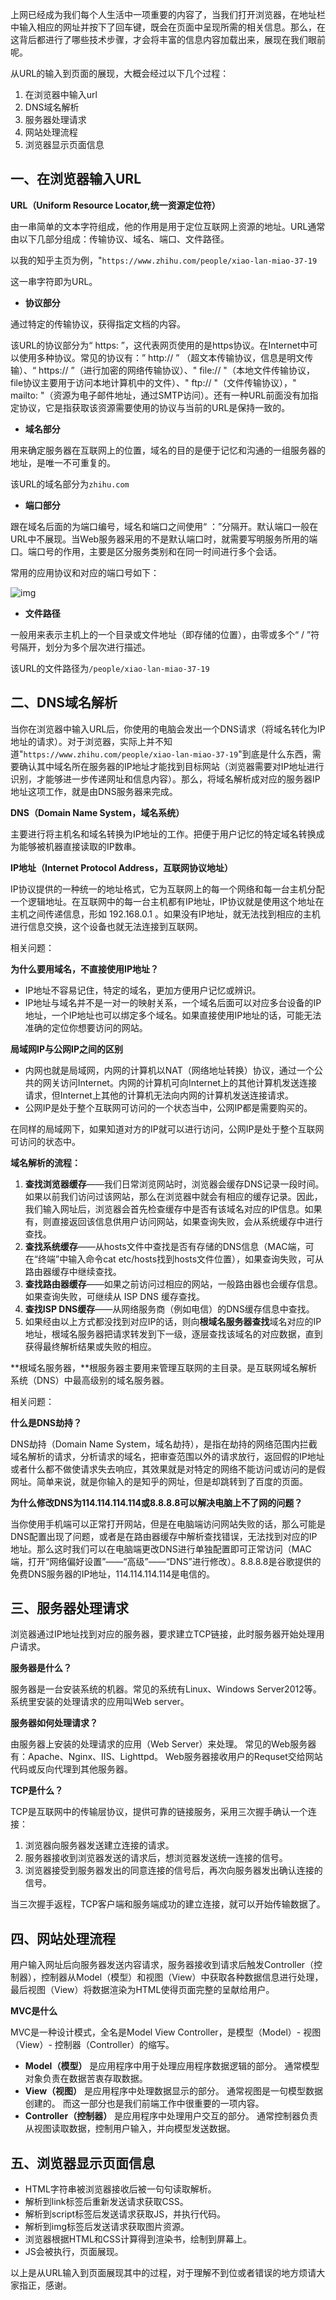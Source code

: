 上网已经成为我们每个人生活中一项重要的内容了，当我们打开浏览器，在地址栏中输入相应的网址并按下了回车键，既会在页面中呈现所需的相关信息。那么，在这背后都进行了哪些技术步骤，才会将丰富的信息内容加载出来，展现在我们眼前呢。



从URL的输入到页面的展现，大概会经过以下几个过程：

1. 在浏览器中输入url
2. DNS域名解析
3. 服务器处理请求
4. 网站处理流程
5. 浏览器显示页面信息



## **一、在浏览器输入URL**

**URL（Uniform Resource Locator,统一资源定位符）**

由一串简单的文本字符组成，他的作用是用于定位互联网上资源的地址。URL通常由以下几部分组成：传输协议、域名、端口、文件路径。



以我的知乎主页为例，"`https://www.zhihu.com/people/xiao-lan-miao-37-19`

这一串字符即为URL。

- **协议部分**

通过特定的传输协议，获得指定文档的内容。

该URL的协议部分为“ https: ”，这代表网页使用的是https协议。在Internet中可以使用多种协议。常见的协议有：” http:// ” （超文本传输协议，信息是明文传输）、“ https:// ”（进行加密的网络传输协议）、" file:// "（本地文件传输协议，file协议主要用于访问本地计算机中的文件）、" ftp:// "（文件传输协议），" mailto: "（资源为电子邮件地址，通过SMTP访问）。还有一种URL前面没有加指定协议，它是指获取该资源需要使用的协议与当前的URL是保持一致的。

- **域名部分**

用来确定服务器在互联网上的位置，域名的目的是便于记忆和沟通的一组服务器的地址，是唯一不可重复的。

该URL的域名部分为`zhihu.com`

- **端口部分**

跟在域名后面的为端口编号，域名和端口之间使用“ ：”分隔开。默认端口一般在URL中不展现。当Web服务器采用的不是默认端口时，就需要写明服务所用的端口。端口号的作用，主要是区分服务类别和在同一时间进行多个会话。

常用的应用协议和对应的端口号如下：

![img](https://pic4.zhimg.com/80/v2-4b6a5fa729e8fd8aa82359bc599d6b8a_720w.jpg)

- **文件路径**

一般用来表示主机上的一个目录或文件地址（即存储的位置），由零或多个“ / ”符号隔开，划分为多个层次进行描述。

该URL的文件路径为`/people/xiao-lan-miao-37-19`



## **二、DNS域名解析**

当你在浏览器中输入URL后，你使用的电脑会发出一个DNS请求（将域名转化为IP地址的请求）。对于浏览器，实际上并不知道"`https://www.zhihu.com/people/xiao-lan-miao-37-19`"到底是什么东西，需要确认其中域名所在服务器的IP地址才能找到目标网站（浏览器需要对IP地址进行识别，才能够进一步传递网址和信息内容）。那么，将域名解析成对应的服务器IP地址这项工作，就是由DNS服务器来完成。



**DNS（Domain Name System，域名系统）**

主要进行将主机名和域名转换为IP地址的工作。把便于用户记忆的特定域名转换成为能够被机器直接读取的IP数串。



**IP地址（Internet Protocol Address，互联网协议地址）**

IP协议提供的一种统一的地址格式，它为互联网上的每一个网络和每一台主机分配一个逻辑地址。在互联网中的每一台主机都有IP地址，IP协议就是使用这个地址在主机之间传递信息，形如 192.168.0.1 。如果没有IP地址，就无法找到相应的主机进行信息交换，这个设备也就无法连接到互联网。



相关问题：

**为什么要用域名，不直接使用IP地址？**

- IP地址不容易记住，特定的域名，更加方便用户记忆或辨识。
- IP地址与域名并不是一对一的映射关系，一个域名后面可以对应多台设备的IP地址，一个IP地址也可以绑定多个域名。如果直接使用IP地址的话，可能无法准确的定位你想要访问的网站。



**局域网IP与公网IP之间的区别**

- 内网也就是局域网，内网的计算机以NAT（网络地址转换）协议，通过一个公共的网关访问Internet。内网的计算机可向Internet上的其他计算机发送连接请求，但Internet上其他的计算机无法向内网的计算机发送连接请求。
- 公网IP是处于整个互联网可访问的一个状态当中，公网IP都是需要购买的。

在同样的局域网下，如果知道对方的IP就可以进行访问，公网IP是处于整个互联网可访问的状态中。





**域名解析的流程：**

1. **查找浏览器缓存**——我们日常浏览网站时，浏览器会缓存DNS记录一段时间。如果以前我们访问过该网站，那么在浏览器中就会有相应的缓存记录。因此，我们输入网址后，浏览器会首先检查缓存中是否有该域名对应的IP信息。如果有，则直接返回该信息供用户访问网站，如果查询失败，会从系统缓存中进行查找。
2. **查找系统缓存**——从hosts文件中查找是否有存储的DNS信息（MAC端，可在“终端”中输入命令cat etc/hosts找到hosts文件位置），如果查询失败，可从路由器缓存中继续查找。
3. **查找路由器缓存**——如果之前访问过相应的网站，一般路由器也会缓存信息。如果查询失败，可继续从 ISP DNS 缓存查找。
4. **查找ISP DNS缓存**——从网络服务商（例如电信）的DNS缓存信息中查找。
5. 如果经由以上方式都没找到对应IP的话，则向**根域名服务器查找**域名对应的IP地址，根域名服务器把请求转发到下一级，逐层查找该域名的对应数据，直到获得最终解析结果或失败的相应。

**根域名服务器，**根服务器主要用来管理互联网的主目录。是互联网域名解析系统（DNS）中最高级别的域名服务器。



相关问题：

**什么是DNS劫持？**

DNS劫持（Domain Name System，域名劫持），是指在劫持的网络范围内拦截域名解析的请求，分析请求的域名，把审查范围以外的请求放行，返回假的IP地址或者什么都不做使请求失去响应，其效果就是对特定的网络不能访问或访问的是假网址。简单来说，就是你输入的是知乎的网址，但是却跳转到了百度的页面。



**为什么修改DNS为114.114.114.114或8.8.8.8可以解决电脑上不了网的问题？**

当你使用手机端可以正常打开网站，但是在电脑端访问网站失败的话，那么可能是DNS配置出现了问题，或者是在路由器缓存中解析查找错误，无法找到对应的IP地址。那么这时我们可以在电脑端更改DNS进行单独配置即可正常访问（MAC端，打开“网络偏好设置”——“高级”——“DNS”进行修改）。8.8.8.8是谷歌提供的免费DNS服务器的IP地址，114.114.114.114是电信的。





## **三、服务器处理请求**

浏览器通过IP地址找到对应的服务器，要求建立TCP链接，此时服务器开始处理用户请求。



**服务器是什么？**

服务器是一台安装系统的机器。常见的系统有Linux、Windows Server2012等。系统里安装的处理请求的应用叫Web server。



**服务器如何处理请求？**

由服务器上安装的处理请求的应用（Web Server）来处理。
常见的Web服务器有：Apache、Nginx、IIS、Lighttpd。
Web服务器接收用户的Requset交给网站代码或反向代理到其他服务器。



**TCP是什么？**

TCP是互联网中的传输层协议，提供可靠的链接服务，采用三次握手确认一个连接：

1. 浏览器向服务器发送建立连接的请求。
2. 服务器接收到浏览器发送的请求后，想浏览器发送统一连接的信号。
3. 浏览器接受到服务器发出的同意连接的信号后，再次向服务器发出确认连接的信号。

当三次握手返程，TCP客户端和服务端成功的建立连接，就可以开始传输数据了。





## **四、网站处理流程**

用户输入网址后向服务器发送内容请求，服务器接收到请求后触发Controller（控制器），控制器从Model（模型）和视图（View）中获取各种数据信息进行处理，最后视图（View）将数据渲染为HTML使得页面完整的呈献给用户。



**MVC是什么**

MVC是一种设计模式，全名是Model View Controller，是模型（Model）- 视图（View）- 控制器（Controller）的缩写。

- **Model（模型）**
  是应用程序中用于处理应用程序数据逻辑的部分。
  通常模型对象负责在数据苦衷存取数据。
- **View（视图）**
  是应用程序中处理数据显示的部分。
  通常视图是一句模型数据创建的。
  而这一部分也是我们前端工作中很重要的一项内容。
- **Controller（控制器）**
  是应用程序中处理用户交互的部分。
  通常控制器负责从视图读取数据，控制用户输入，并向模型发送数据。





## **五、浏览器显示页面信息**

- HTML字符串被浏览器接收后被一句句读取解析。
- 解析到link标签后重新发送请求获取CSS。
- 解析到script标签后发送请求获取JS，并执行代码。
- 解析到img标签后发送请求获取图片资源。
- 浏览器根据HTML和CSS计算得到渲染书，绘制到屏幕上。
- JS会被执行，页面展现。



以上是从URL输入到页面展现其中的过程，对于理解不到位或者错误的地方烦请大家指正，感谢。